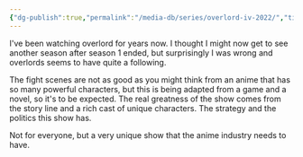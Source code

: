 ```yaml
---
{"dg-publish":true,"permalink":"/media-db/series/overlord-iv-2022/","title":"Overlord IV","tags":["mediaDB/tv/series"],"noteIcon":"1"}
---
```


I've been watching overlord for years now. I thought I might now get to see another season after season 1 ended, but surprisingly I was wrong and overlords seems to have quite a following.

The fight scenes are not as good as you might think from an anime that has so many powerful characters, but this is being adapted from a game and a novel, so it's to be expected. The real greatness of the show comes from the story line and a rich cast of unique characters. The strategy and the politics this show has.

Not for everyone, but a very unique show that the anime industry needs to have.